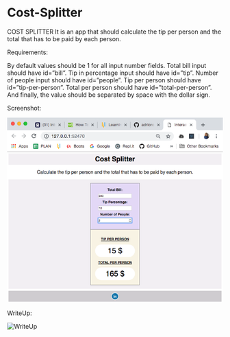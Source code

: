 # Cost-Splitter

COST SPLITTER
It is an app that should calculate the tip per person and the total that has to be paid by each person.

Requirements:

By default values should be 1 for all input number fields.
Total bill input should have id=”bill”.
Tip in percentage input should have id=”tip”.
Number of people input should have id=”people”.
Tip per person should have id=”tip-per-person”.
Total per person should have id=”total-per-person”.
And finally, the value should be separated by space with the dollar sign.

Screenshot:

![Screenshot](https://github.com/adrioro/Cost-Splitter/blob/master/images.css/ScreenShot02.png)

WriteUp:

![WriteUp](https://github.com/adrioro/Cost-Splitter/blob/master/images.css/writeUp.png)
